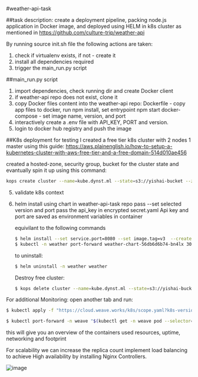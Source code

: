 #weather-api-task

##task description:
create a deployment pipeline, packing node.js application in Docker image, and deployed using HELM in k8s cluster
as mentioned in https://github.com/culture-trip/weather-api

By running source init.sh file the following actions are taken:
1) check if virtualenv exists, if not - create it
2) install all dependencies required 
3) trigger the main_run.py script

##main_run.py script
1) import dependencies, check running dir and create Docker client 
2) if weather-api repo does not exist, clone it
3) copy Docker files content into the weather-api repo:
   Dockerfile - copy app files to docker, run npm install, set entrypoint npm start
   docker-compose - set image name, version, and port
4) interactively create a .env file with API_KEY, PORT and version.
5) login to docker hub registry and push the image

##K8s deployment
for testing I created a free tier k8s cluster with 2 nodes 1 master using this guide:
https://aws.plainenglish.io/how-to-setup-a-kubernetes-cluster-with-aws-free-tier-and-a-free-domain-514d010ae456

created a hosted-zone, security group, bucket for the cluster state
and evantually spin it up using this command:
```sh
kops create cluster --name=kube.dynst.ml --state=s3://yishai-bucket --zones=eu-west-1a --node-count=2 --node-size=t3.medium --master-size=t3.medium --dns-zone=kube.dynst.ml --yes
```


5) validate k8s context 
6) helm install using chart in weather-api-task repo
   pass --set selected version and port 
   pass the api_key in encrypted secret.yaml 
   Api key and port are saved as environment variables in container

   equivilant to the following commands
   ```sh
   $ helm install --set service.port=8080 --set image.tag=v3  --create-namespace  -n weather -f values.yaml weather .
   $ kubectl -n weather port-forward weather-chart-56db6d6b74-bn4lx 3000:3000
   ```

   to uninstall:
   ```sh
   $ helm uninstall -n weather weather 
   ```
   Destroy free cluster:
   ```sh
   $ kops delete cluster --name=kube.dynst.ml --state=s3://yishai-bucket --yes
   ```

For additional Monitoring: 
   open another tab and run:
   ```sh
   $ kubectl apply -f "https://cloud.weave.works/k8s/scope.yaml?k8s-version=$(kubectl version | base64 | tr -d '\n')"
   
   $ kubectl port-forward -n weave "$(kubectl get -n weave pod --selector=weave-scope-component=app -o jsonpath='{.items..metadata.name}')" 4040
   ```
   
   this will give you an overview of the containers used resources, uptime, networking and footprint

For scalability we can increase the replica count implement load balancing to achieve High availability by installing Nginx Controllers.
   
   ![image](https://user-images.githubusercontent.com/37850722/127230596-fc17ec95-8f7c-4e99-8419-d9f41c2bf5bf.png)

